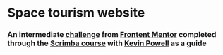 # Space tourism website

### An intermediate [challenge](https://www.frontendmentor.io/challenges/space-tourism-multipage-website-gRWj1URZ3) from [Frontent Mentor](https://www.frontendmentor.io) completed through the [Scrimba course](https://scrimba.com/learn/spacetravel) with [Kevin Powell](https://twitter.com/@KevinJPowell) as a guide 
